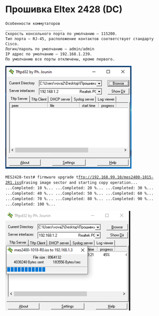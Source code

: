 # Прошивка Eltex 2428 \(DC\)

```text
Особенности коммутаторов
_________________________
Скорость консольного порта по умолчанию — 115200. 
Тип порта — RJ-45, расположение контактов соответствует стандарту Cisco.
Логин/пароль по умолчанию — admin/admin
IP адрес по умолчанию — 192.168.1.239.
По умолчанию все порты отключены, кроме первого.
```

![](../../../.gitbook/assets/image%20%2869%29.png)

`MES2428-test# firmware upgrade t`[`ftp://192.168.99.10/mes2400-1015-2R1.iss`](ftp://192.168.99.10/mes2400-1015-2R1.iss)`Erasing image sector and starting copy operation... ...Completed: 10 %... ...Completed: 20 %... ...Completed: 30 %... ...Completed: 40 %... ...Completed: 50 %... ...Completed: 60 %... ...Completed: 70 %... ...Completed: 80 %... ...Completed: 90 %... ...Completed: 100 %...`

![](../../../.gitbook/assets/image%20%2820%29.png)

